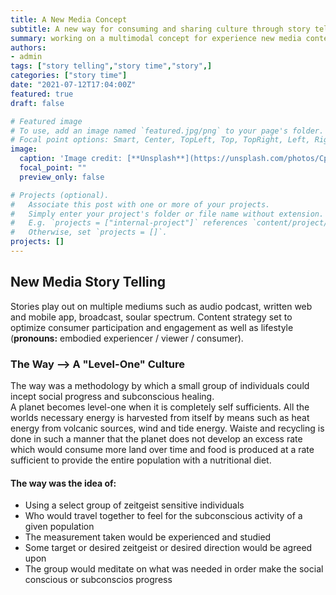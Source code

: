 ```yaml
---
title: A New Media Concept
subtitle: A new way for consuming and sharing culture through story telling
summary: working on a multimodal concept for experience new media content
authors:
- admin
tags: ["story telling","story time","story",]
categories: ["story time"]
date: "2021-07-12T17:04:00Z"
featured: true
draft: false

# Featured image
# To use, add an image named `featured.jpg/png` to your page's folder.
# Focal point options: Smart, Center, TopLeft, Top, TopRight, Left, Right, BottomLeft, Bottom, BottomRight
image:
  caption: 'Image credit: [**Unsplash**](https://unsplash.com/photos/CpkOjOcXdUY)'
  focal_point: ""
  preview_only: false

# Projects (optional).
#   Associate this post with one or more of your projects.
#   Simply enter your project's folder or file name without extension.
#   E.g. `projects = ["internal-project"]` references `content/project/deep-learning/index.md`.
#   Otherwise, set `projects = []`.
projects: []
---
```


## New Media Story Telling  

Stories play out on multiple mediums such as audio podcast, written web and mobile app, broadcast, soular spectrum. Content strategy set to optimize consumer participation and engagement as well as lifestyle (**pronouns:** embodied experiencer / viewer / consumer).  

### The Way --> A "Level-One" Culture  

The way was a methodology by which a small group of individuals could incept social progress and subconscious healing.  
A planet becomes level-one when it is completely self sufficients. All the worlds necessary energy is harvested from itself by means such as heat energy from volcanic sources, wind and tide energy. Waiste and recycling is done in such a manner that the planet does not develop an excess rate which would consume more land over time and food is produced at a rate sufficient to provide the entire population with a nutritional diet.

#### The way was the idea of:  

- Using a select group of zeitgeist sensitive individuals  
- Who would travel together to feel for the subconscious activity of a given population  
- The measurement taken would be experienced and studied  
- Some target or desired zeitgeist or desired direction would be agreed upon  
- The group would meditate on what was needed in order make the social conscious or subconscios progress  

